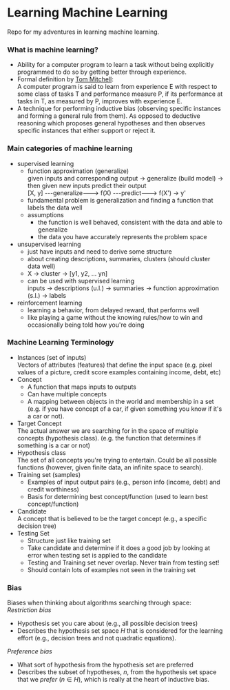 # Learning Machine Learning   
Repo for my adventures in learning machine learning.    

### What is machine learning?   
- Ability for a computer program to  learn a task without being explicitly programmed to do so by getting better through experience.  
- Formal definition by [Tom Mitchell](http://www.cs.cmu.edu/afs/cs.cmu.edu/user/mitchell/ftp/mlbook.html):   
	A computer program is said to learn from experience E with respect to some class of tasks T and performance measure P, if its performance at tasks in T, as measured by P, improves with experience E.    
- A technique for performing inductive bias (observing specific instances and forming a general rule from them).  As opposed to deductive reasoning which proposes general hypotheses and then observes specific instances that either support or reject it.

### Main categories of machine learning   
- supervised learning     
	- function approximation (generalize)  
	given inputs and corresponding output -> generalize (build model) -> then given new inputs predict their output   
	[X, y] ---generalize---> f(X) ---predict---> f(X') -> y'   
	- fundamental problem is generalization and finding a function that labels the data well   
	- assumptions
		- the function is well behaved, consistent with the data and able to generalize
		- the data you have accurately represents the problem space     
- unsupervised learning    
	- just have inputs and need to derive some structure   
	- about creating descriptions, summaries, clusters (should cluster data well)    
	- X -> cluster -> [y1, y2, ... yn]      
	- can be used with supervised learning   
	inputs -> descriptions (u.l.) -> summaries -> function approximation (s.l.) -> labels
- reinforcement learning     
	-  learning a behavior, from delayed reward, that performs well    
	-  like playing a game without the knowing rules/how to win and occasionally being told how you're doing   

### Machine Learning Terminology  
- Instances (set of inputs)   
Vectors of attributes (features) that define the input space (e.g. pixel values of a picture, credit score examples containing income, debt, etc)
- Concept  
	- A function that maps inputs to outputs
	- Can have multiple concepts        
	- A mapping between objects in the world and membership in a set (e.g. if you have concept of a car, if given something you know if it's a car or not).    
- Target Concept  
The actual answer we are searching for in the space of multiple concepts (hypothesis class).  (e.g. the function that determines if something is a car or not)  
- Hypothesis class  
The set of all concepts you're trying to entertain. Could be all possible functions (however, given finite data, an infinite space to search).   
- Training set (samples)
	- Examples of input output pairs (e.g., person info (income, debt) and credit worthiness)    
	- Basis for determining best concept/function (used to learn best concept/function)      
- Candidate    
A concept that is believed to be the target concept (e.g., a specific decision tree)       
- Testing Set
	- Structure just like training set  
	- Take candidate and determine if it does a good job by looking at error when testing set is applied to the candidate  
	- Testing and Training set never overlap.  Never train from testing set!     
	- Should contain lots of examples not seen in the training set   

### Bias  
Biases when thinking about algorithms searching through space:   
*Restriction bias*   
- Hypothesis set you care about (e.g., all possible decision trees)   
- Describes the hypothesis set space $H$ that is considered for the learning effort (e.g., decision trees and not quadratic equations).   

*Preference bias*  
- What sort of hypothesis from the hypothesis set are preferred   
- Describes the subset of hypotheses, $n$, from the hypothesis set space that we *prefer* ($n \in H$), which is really at the heart of inductive bias.    
